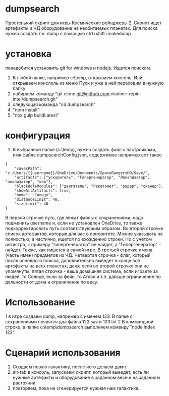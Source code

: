 # dumpsearch
Простенький скрипт для игры Космические рейнджеры 2.
Скрипт ищет артефакты и ЧД оборудование на необитаемых планетах.
Для поиска нужно создать т.н. dump с помощью ctrl+shift+makedump

# установка
понадобится установить git for windows и nodejs. Ищется поиском.
1. В любой папке, например c:\temp, открываем консоль. Или открываем конслоль из меню Пуск и уже в ней переходим в нужную папку
2. набираем команду "git clone git@github.com:vladimir-repin-intel/dumpsearch.git"
3. следующая команда "cd dumpsearch"
4. "npm install"
5. "npx gulp buildLatest"

# конфигурация
1. В выбранной папке (с:\temp), нужно создать файл с настройками, имя файла dumpsearchConfig.json, содержимое например вот такое
```
{
	"savesPath": "c:/Users/{{username}}/OneDrive/Documents/SpaceRangersHD/Save/",
	"artifacts": ["ускоритель", "Гипергенератор", "Локализатор", "анализатор", "кэш"],
	"blackHoleModules": ["двигатель", "Ракетомет", "радар", "сканер"],
	"showAllArtifacts": true,
	"home": "Солнце",
	"distanceLimit": 40,
	"sizeLimit": 40
}
```
В первой строчке путь, где лежат файлы с сохранениями, надо подменить username и, если не установлен OneDrive, то также подкорректировать путь
 соответствующим образом.
Во второй строчке список артефактов, которые для вас в приоритете. Можно указывать не полностью, а частично, ищется по вхождению строки.
Но с учетом регистра, к примеру "гипергенератор" не найдет, а "Гипергенератор" - найдет. Также, как пишется в самой игре.
В третьей строчке имена (часть имен) предметов из ЧД.
Четвертая строчка - флаг, который после основного поиска, дополнительно выведет в конце все артефакты на всех планетах, 
даже если во второй строчке они не упомянуты.
пятая строчка - ваша домашняя система, если играете за людей, то Солнце, если за феян, то Атлан и т.п.
дальше ограничение по дальности от дома и ограничение по весу.

# Использование
1 в игре создаем dump, например с именем 123. В папке с сохранениями появятся два файла 123.sav и 123.txt
2 В коммандной строке, в папке c:\temp\dumpsearch выполняем команду "node index 123".

# Сценарий использования
1. Создаем новую галактику, после чего делаем дамп
2. alt-tab в консоль, запускаем скрипт, который выведет, есть ли нужные артефакты и оборудование в заданном весе и на заданном растоянии.
3. повторяем, пока не сгенерируется нужная нам галактика. 
